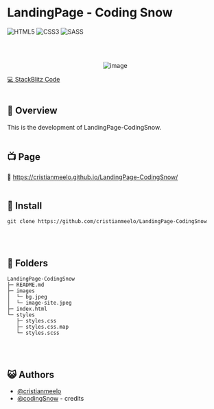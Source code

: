 # LandingPage - Coding Snow


![HTML5](https://img.shields.io/badge/HTML5-E34F26?style=for-the-badge&logo=html5&logoColor=white)
![CSS3](https://img.shields.io/badge/css3-%231572B6.svg?style=for-the-badge&logo=css3&logoColor=white)
![SASS](https://img.shields.io/badge/Sass-CC6699?style=for-the-badge&logo=sass&logoColor=white)


</div>
<br></br>


<div align="center">

![image](./images/image-site.png "image Site")

</div>


<!-- [🖼️ Figma Design ](https://www.figma.com/file/myqP66iQwzjwjrIAJyyrip/BalleBot?node-id=0%3A1&t=xaxOj9U8380vQL7r-0) </br> -->
[💻 StackBlitz Code ](https://stackblitz.com/edit/web-platform-jbilqe?file=index.html,styles.css)
<br></br>

## 📜 Overview

This is the development of LandingPage-CodingSnow.
<br></br>

## 📺 Page
🔗 https://cristianmeelo.github.io/LandingPage-CodingSnow/
<br></br>


## 💾 Install
```
git clone https://github.com/cristianmeelo/LandingPage-CodingSnow
```
<br></br>

## 📂 Folders
```
LandingPage-CodingSnow
├─ README.md
├─ images
│  └─ bg.jpeg
│  └─ image-site.jpeg
├─ index.html
└─ styles
   ├─ styles.css
   ├─ styles.css.map
   └─ styles.scss
```

<br></br>

## 😺 Authors

- [@cristianmeelo](https://cristianmeelo.github.io/)
- [@codingSnow](https://www.youtube.com/watch?v=JYWitDwHhxE&ab_channel=CodingSnow) - credits
